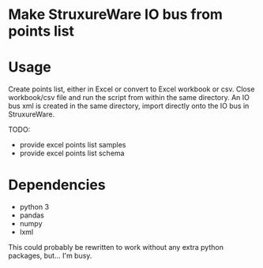 # Make StruxureWare IO bus from points list

# Usage
Create points list, either in Excel or convert to Excel workbook or csv. Close workbook/csv file and run the script from within the same directory. An IO bus xml is created in the same directory, import directly onto the IO bus in StruxureWare.

TODO:
- provide excel points list samples
- provide excel points list schema

# Dependencies
- python 3
- pandas
- numpy
- lxml

This could probably be rewritten to work without any extra python packages, but... I'm busy.
